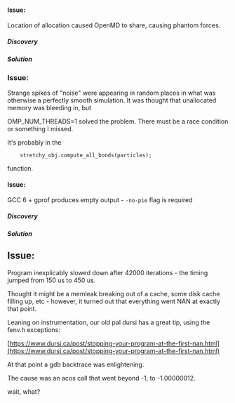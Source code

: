 #### 

#### Issue:

Location of <vector> allocation caused OpenMD to share, causing phantom forces.

##### Discovery

##### Solution

### Issue:

Strange spikes of "noise" were appearing in random places in what was otherwise a perfectly smooth simulation. It was thought that unallocated memory was bleeding in, but

OMP_NUM_THREADS=1 solved the problem. There must be a race condition or something I missed.

It's probably in the 

        stretchy_obj.compute_all_bonds(particles);

function.

#### Issue:

GCC 6 + gprof produces empty output - `-no-pie` flag is required

##### Discovery

##### Solution

## Issue:

Program inexplicably slowed down after 42000 iterations - the timing jumped from 150 us to 450 us.

Thought it might be a memleak breaking out of a cache, some disk cache filling up, etc - however, it turned out that everything went NAN at exactly that point. 

Leaning on instrumentation, our old pal dursi has a great tip, using the fenv.h exceptions:

[https://www.dursi.ca/post/stopping-your-program-at-the-first-nan.html](https://www.dursi.ca/post/stopping-your-program-at-the-first-nan.html)

At that point a gdb backtrace was enlightening.

The cause was an acos call that went beyond -1, to -1.00000012.

wait, what? 
